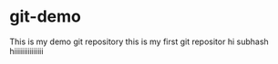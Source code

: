 # git-demo
This is my demo git repository
this is my first git repositor
hi subhash
hiiiiiiiiiiiiiii
